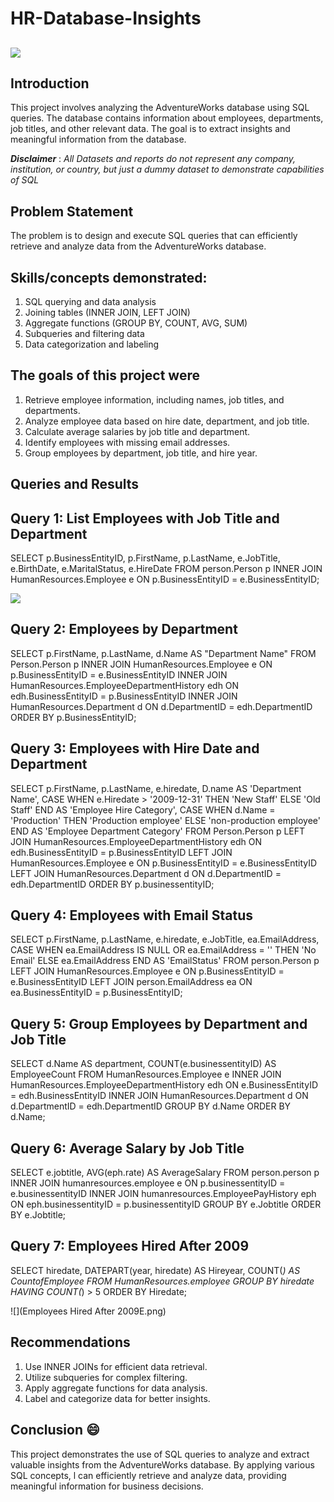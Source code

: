 # HR-Database-Insights

![](Intro_Image.jpg)
---

## Introduction

This project involves analyzing the AdventureWorks database using SQL queries. The database contains information about employees, departments, job titles, and other relevant data. The goal is to extract insights and meaningful information from the database.


**_Disclaimer_** : _All Datasets and reports do not represent any company, institution, or country, but just a dummy dataset to demonstrate capabilities of SQL_

## Problem Statement
The problem is to design and execute SQL queries that can efficiently retrieve and analyze data from the AdventureWorks database.


## Skills/concepts demonstrated:
1. SQL querying and data analysis
2. Joining tables (INNER JOIN, LEFT JOIN)
3. Aggregate functions (GROUP BY, COUNT, AVG, SUM)
4. Subqueries and filtering data
5. Data categorization and labeling


## The goals of this project were

1. Retrieve employee information, including names, job titles, and departments.
2. Analyze employee data based on hire date, department, and job title.
3. Calculate average salaries by job title and department.
4. Identify employees with missing email addresses.
5. Group employees by department, job title, and hire year.

## Queries and Results

## Query 1: List Employees with Job Title and Department


SELECT p.BusinessEntityID, p.FirstName, p.LastName, e.JobTitle, e.BirthDate, e.MaritalStatus, e.HireDate
FROM person.Person p
INNER JOIN HumanResources.Employee e ON p.BusinessEntityID = e.BusinessEntityID;


![](CREATEDATABASE.png)

## Query 2: Employees by Department


SELECT p.FirstName, p.LastName, d.Name AS "Department Name"
FROM Person.Person p
INNER JOIN HumanResources.Employee e ON p.BusinessEntityID = e.BusinessEntityID
INNER JOIN HumanResources.EmployeeDepartmentHistory edh ON edh.BusinessEntityID = p.BusinessEntityID
INNER JOIN HumanResources.Department d ON d.DepartmentID = edh.DepartmentID
ORDER BY p.BusinessEntityID;

## Query 3: Employees with Hire Date and Department


SELECT p.FirstName, p.LastName, e.hiredate, D.name AS 'Department Name',
    CASE WHEN e.Hiredate > '2009-12-31' THEN 'New Staff' ELSE 'Old Staff' END AS 'Employee Hire Category',
    CASE WHEN d.Name = 'Production' THEN 'Production employee' ELSE 'non-production employee' END AS 'Employee Department Category'
FROM Person.Person p
LEFT JOIN HumanResources.EmployeeDepartmentHistory edh ON edh.BusinessEntityID = p.BusinessEntityID
LEFT JOIN HumanResources.Employee e ON p.BusinessEntityID = e.BusinessEntityID
LEFT JOIN HumanResources.Department d ON d.DepartmentID = edh.DepartmentID
ORDER BY p.businessentityID;

## Query 4: Employees with Email Status


SELECT p.FirstName, p.LastName, e.hiredate, e.JobTitle, ea.EmailAddress,
    CASE WHEN ea.EmailAddress IS NULL OR ea.EmailAddress = '' THEN 'No Email' ELSE ea.EmailAddress END AS 'EmailStatus'
FROM person.Person p
LEFT JOIN HumanResources.Employee e ON p.BusinessEntityID = e.BusinessEntityID
LEFT JOIN person.EmailAddress ea ON ea.BusinessEntityID = p.BusinessEntityID;

## Query 5: Group Employees by Department and Job Title


SELECT d.Name AS department, COUNT(e.businessentityID) AS EmployeeCount
FROM HumanResources.Employee e
INNER JOIN HumanResources.EmployeeDepartmentHistory edh ON e.BusinessEntityID = edh.BusinessEntityID
INNER JOIN HumanResources.Department d ON d.DepartmentID = edh.DepartmentID
GROUP BY d.Name
ORDER BY d.Name;

## Query 6: Average Salary by Job Title


SELECT e.jobtitle, AVG(eph.rate) AS AverageSalary
FROM person.person p
INNER JOIN humanresources.employee e ON p.businessentityID = e.businessentityID
INNER JOIN humanresources.EmployeePayHistory eph ON eph.businessentityID = p.businessentityID
GROUP BY e.Jobtitle
ORDER BY e.Jobtitle;


## Query 7: Employees Hired After 2009


SELECT hiredate, DATEPART(year, hiredate) AS Hireyear, COUNT(*) AS CountofEmployee
FROM HumanResources.employee
GROUP BY hiredate
HAVING COUNT(*) > 5
ORDER BY Hiredate;




![](Employees Hired After 2009E.png)


## Recommendations

1. Use INNER JOINs for efficient data retrieval.
2. Utilize subqueries for complex filtering.
3. Apply aggregate functions for data analysis.
4. Label and categorize data for better insights.

## Conclusion 😄
This project demonstrates the use of SQL queries to analyze and extract valuable insights from the AdventureWorks database. By applying various SQL concepts, l can efficiently retrieve and analyze data, providing meaningful information for business decisions.
